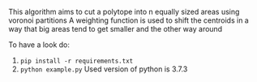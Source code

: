 This algorithm aims to cut a polytope into n equally sized areas using voronoi partitions
A weighting function is used to shift the centroids in a way that
big areas tend to get smaller and the other way around

To have a look do:
1) `pip install -r requirements.txt`
2) `python example.py`
Used version of python is 3.7.3
